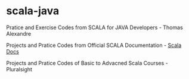 # scala-java


Pratice and Exercise Codes from SCALA for JAVA Developers - Thomas Alexandre

Projects and Pratice Codes from Official SCALA Documentation - [Scala Docs](https://docs.scala-lang.org/)

Projects and Pratice Codes of Basic to Advacned Scala Courses - Pluralsight
